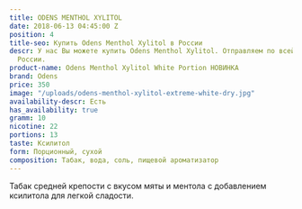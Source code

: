 ```yaml
---
title: ODENS MENTHOL XYLITOL
date: 2018-06-13 04:45:00 Z
position: 4
title-seo: Купить Odens Menthol Xylitol в России
descr: У нас Вы можете купить Odens Menthol Xylitol. Отправляем по всей территории
  России.
product-name: Odens Menthol Xylitol White Portion НОВИНКА
brand: Odens
price: 350
image: "/uploads/odens-menthol-xylitol-extreme-white-dry.jpg"
availability-descr: Есть
has_availability: true
gramm: 10
nicotine: 22
portions: 13
taste: Ксилитол
form: Порционный, сухой
composition: Табак, вода, соль, пищевой ароматизатор
---
```


Табак средней крепости c вкусом мяты и ментола с добавлением ксилитола для легкой сладости.